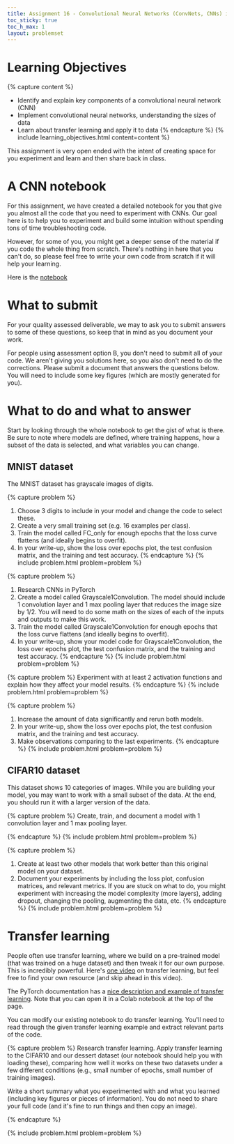 ```yaml
---
title: Assignment 16 - Convolutional Neural Networks (ConvNets, CNNs) in Code
toc_sticky: true 
toc_h_max: 1
layout: problemset
---
```


# Learning Objectives

{% capture content %}
* Identify and explain key components of a convolutional neural network (CNN)
* Implement convolutional neural networks, understanding the sizes of data
* Learn about transfer learning and apply it to data
{% endcapture %}
{% include learning_objectives.html content=content %}


This assignment is very open ended with the intent of creating space for you experiment and learn and then share back in class.  


# A CNN notebook
For this assignment, we have created a detailed notebook for you that give you almost all the code that you need to experiment with CNNs. Our goal here is to help you to experiment and build some intuition without spending tons of time troubleshooting code.  

However, for some of you, you might get a deeper sense of the material if you code the whole thing from scratch. There's nothing in here that you can't do, so please feel free to write your own code from scratch if it will help your learning.   

Here is the [notebook](https://colab.research.google.com/github/olinml2024/notebooks/blob/main/Assignment_16_Convolutional_Neural_Networks_in_PyTorch.ipynb)

# What to submit
For your quality assessed deliverable, we may to ask you to submit answers to some of these questions, so keep that in mind as you document your work.

For people using assessment option B, you don't need to submit all of your code. We aren't giving you solutions here, so you also don't need to do the corrections. Please submit a document that answers the questions below. You will need to include some key figures (which are mostly generated for you).

# What to do and what to answer

Start by looking through the whole notebook to get the gist of what is there. Be sure to note where models are defined, where training happens, how a subset of the data is selected, and what variables you can change.

## MNIST dataset
The MNIST dataset has grayscale images of digits.  


{% capture problem %}
1. Choose 3 digits to include in your model and change the code to select these.
2. Create a very small training set (e.g. 16 examples per class). 
3. Train the model called FC_only for enough epochs that the loss curve flattens (and ideally begins to overfit).
4. In your write-up, show the loss over epochs plot, the test confusion matrix, and the training and test accuracy.
{% endcapture %}
{% include problem.html problem=problem %}

{% capture problem %}
1. Research CNNs in PyTorch
2. Create a model called Grayscale1Convolution. The model should include 1 convolution layer and 1 max pooling layer that reduces the image size by 1/2. You will need to do some math on the sizes of each of the inputs and outputs to make this work. 
3. Train the model called Grayscale1Convolution for enough epochs that the loss curve flattens (and ideally begins to overfit).
4. In your write-up, show your model code for Grayscale1Convolution, the loss over epochs plot, the test confusion matrix, and the training and test accuracy.
{% endcapture %}
{% include problem.html problem=problem %}

{% capture problem %}
Experiment with at least 2 activation functions and explain how they affect your model results.
{% endcapture %}
{% include problem.html problem=problem %}

{% capture problem %}
1. Increase the amount of data significantly and rerun both models. 
2. In your write-up, show the loss over epochs plot, the test confusion matrix, and the training and test accuracy.
3. Make observations comparing to the last experiments.
{% endcapture %}
{% include problem.html problem=problem %}

## CIFAR10 dataset
This dataset shows 10 categories of images. While you are building your model, you may want to work with a small subset of the data. At the end, you should run it with a larger version of the data.

{% capture problem %}
Create, train, and document a model with 1 convolution layer and 1 max pooling layer.

{% endcapture %}
{% include problem.html problem=problem %}

{% capture problem %}
1. Create at least two other models that work better than this original model on your dataset.
2. Document your experiments by including the loss plot, confusion matrices, and relevant metrics.
If you are stuck on what to do, you might experiment with increasing the model complexity (more layers), adding dropout, changing the pooling, augmenting the data, etc.
{% endcapture %}
{% include problem.html problem=problem %}

# Transfer learning
People often use transfer learning, where we build on a pre-trained model (that was trained on a huge dataset) and then tweak it for our own purpose. This is incredibly powerful. Here's [one video](https://youtu.be/MQkVIYzpK-Y) on transfer learning, but feel free to find your own resource (and skip ahead in this video).  

The PyTorch documentation has a [nice description and example of transfer learning](https://pytorch.org/tutorials/beginner/transfer_learning_tutorial.html). Note that you can open it in a Colab notebook at the top of the page.

You can modify our existing notebook to do transfer learning. You'll need to read through the given transfer learning example and extract relevant parts of the code. 

{% capture problem %}
Research transfer learning. Apply transfer learning to the CIFAR10 and our dessert dataset (our notebook should help you with loading these), comparing how well it works on these two datasets under a few different conditions (e.g., small number of epochs, small number of training images).

Write a short summary what you experimented with and what you learned (including key figures or pieces of information). You do not need to share your full code (and it's fine to run things and then copy an image). 

{% endcapture %}

{% include problem.html problem=problem %}

